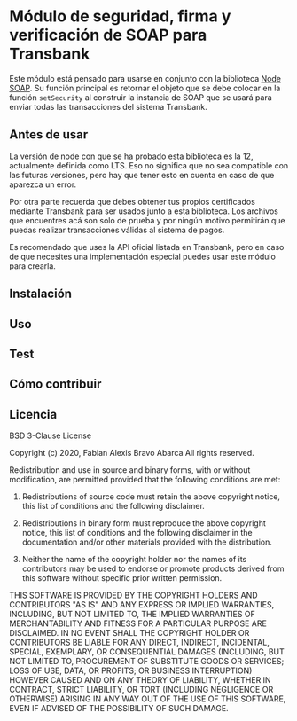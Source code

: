 # Módulo de seguridad, firma y verificación de SOAP para Transbank

Este módulo está pensado para usarse en conjunto con la biblioteca 
[Node SOAP](https://github.com/vpulim/node-soap). Su función principal es
retornar el objeto que se debe colocar en la función ``` setSecurity ``` al
construir la instancia de SOAP que se usará para enviar todas las transacciones
del sistema Transbank.

## Antes de usar

La versión de node con que se ha probado esta biblioteca es la 12, actualmente
definida como LTS. Eso no significa que no sea compatible con las futuras
versiones, pero hay que tener esto en cuenta en caso de que aparezca un error.

Por otra parte recuerda que debes obtener tus propios certificados mediante
Transbank para ser usados junto a esta biblioteca. Los archivos que encuentres
acá son solo de prueba y por ningún motivo permitirán que puedas realizar
transacciones válidas al sistema de pagos.

Es recomendado que uses la API oficial listada en Transbank, pero en caso de que
necesites una implementación especial puedes usar este módulo para crearla.

## Instalación

## Uso

## Test

## Cómo contribuir

## Licencia

BSD 3-Clause License

Copyright (c) 2020, Fabian Alexis Bravo Abarca
All rights reserved.

Redistribution and use in source and binary forms, with or without
modification, are permitted provided that the following conditions are met:

1. Redistributions of source code must retain the above copyright notice, this
   list of conditions and the following disclaimer.

2. Redistributions in binary form must reproduce the above copyright notice,
   this list of conditions and the following disclaimer in the documentation
   and/or other materials provided with the distribution.

3. Neither the name of the copyright holder nor the names of its
   contributors may be used to endorse or promote products derived from
   this software without specific prior written permission.

THIS SOFTWARE IS PROVIDED BY THE COPYRIGHT HOLDERS AND CONTRIBUTORS "AS IS"
AND ANY EXPRESS OR IMPLIED WARRANTIES, INCLUDING, BUT NOT LIMITED TO, THE
IMPLIED WARRANTIES OF MERCHANTABILITY AND FITNESS FOR A PARTICULAR PURPOSE ARE
DISCLAIMED. IN NO EVENT SHALL THE COPYRIGHT HOLDER OR CONTRIBUTORS BE LIABLE
FOR ANY DIRECT, INDIRECT, INCIDENTAL, SPECIAL, EXEMPLARY, OR CONSEQUENTIAL
DAMAGES (INCLUDING, BUT NOT LIMITED TO, PROCUREMENT OF SUBSTITUTE GOODS OR
SERVICES; LOSS OF USE, DATA, OR PROFITS; OR BUSINESS INTERRUPTION) HOWEVER
CAUSED AND ON ANY THEORY OF LIABILITY, WHETHER IN CONTRACT, STRICT LIABILITY,
OR TORT (INCLUDING NEGLIGENCE OR OTHERWISE) ARISING IN ANY WAY OUT OF THE USE
OF THIS SOFTWARE, EVEN IF ADVISED OF THE POSSIBILITY OF SUCH DAMAGE.
